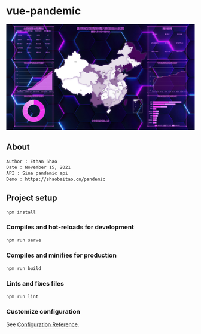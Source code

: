# vue-pandemic
![图片信息描述](https://github.com/shaobaitao/vue-pandemic/blob/master/demo.png)














## About
```
Author : Ethan Shao
Date : November 15, 2021
API : Sina pandemic api
Demo : https://shaobaitao.cn/pandemic
```

## Project setup
```
npm install
```

### Compiles and hot-reloads for development
```
npm run serve
```

### Compiles and minifies for production
```
npm run build
```

### Lints and fixes files
```
npm run lint
```

### Customize configuration
See [Configuration Reference](https://cli.vuejs.org/config/).

